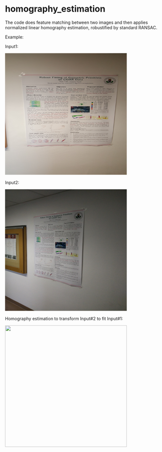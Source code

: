 # homography_estimation
 
 The code does feature matching between two images and then applies normalized linear homography estimation, robustified by standard RANSAC.
 
 Example: 
 
 Input1:
 
 <img src="https://github.com/nyakasko/homography_estimation/blob/main/data/robust_1.png" width="400" height="400">

 Input2:
 
  <img src="https://github.com/nyakasko/homography_estimation/blob/main/data/robust_2.png" width="400" height="400">

 Homography estimation to transform Input#2 to fit Input#1:
 
<img src="https://github.com/nyakasko/homography_estimation/blob/main/data/robust_res.png" width="400" height="400">

 
